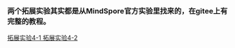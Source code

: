### 两个拓展实验其实都是从MindSpore官方实验里找来的，在gitee上有完整的教程。
<a href=https://gitee.com/mindspore/course/blob/master/02_CV/case_6_resnet50_flowers_classification/case_6_resnet50_flowers_classification.ipynb>拓展实验4-1
<a href=https://gitee.com/mindspore/course/tree/master/01_ML/optimizer>拓展实验4-2 